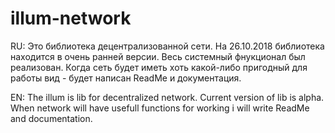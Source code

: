 # illum-network

RU: Это библиотека децентрализованной сети. На 26.10.2018 библиотека находится в очень ранней версии. Весь системный фнукционал был реализован. Когда сеть будет иметь хоть какой-либо пригодный для работы вид - будет написан ReadMe и документация.

EN: The illum is lib for decentralized network. Current version of lib is alpha. When network will have usefull functions for working i will write ReadMe and documentation. 

